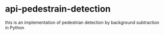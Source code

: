 # api-pedestrain-detection
this is an implementation of pedestrian detection by background subtraction in Python
